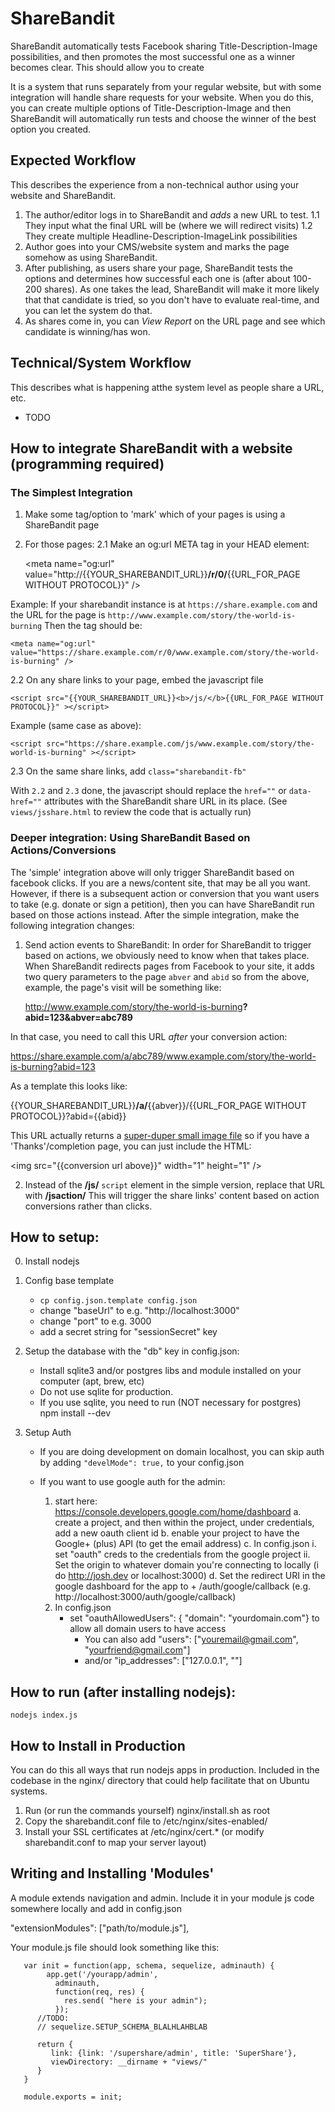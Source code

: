 ShareBandit
===========

ShareBandit automatically tests Facebook sharing Title-Description-Image possibilities, and then promotes the
most successful one as a winner becomes clear.  This should allow you to create 

It is a system that runs separately from your regular website, but with some integration will handle
share requests for your website.  When you do this, you can create multiple options of Title-Description-Image
and then ShareBandit will automatically run tests and choose the winner of the best option you created.


Expected Workflow
-----------------

This describes the experience from a non-technical author using your website and ShareBandit.

1. The author/editor logs in to ShareBandit and *adds* a new URL to test.
1.1  They input what the final URL will be (where we will redirect visits)
1.2  They create multiple Headline-Description-ImageLink possibilities
2. Author goes into your CMS/website system and marks the page somehow as using ShareBandit.
3. After publishing, as users share your page, ShareBandit tests the options and determines how successful 
   each one is (after about 100-200 shares).  As one takes the lead, ShareBandit will make it more likely 
   that that candidate is tried, so you don't have to evaluate real-time, and you can let the system do that.
4. As shares come in, you can *View Report* on the URL page and see which candidate is winning/has won.


Technical/System Workflow
-------------------------

This describes what is happening atthe system level as people share a URL, etc.

* TODO


How to integrate ShareBandit with a website (programming required)
------------------------------------------------------------------

### The Simplest Integration ###

1. Make some tag/option to 'mark' which of your pages is using a ShareBandit page
2. For those pages:
2.1 Make an og:url META tag in your HEAD element:

    &lt;meta name="og:url" value="http://{{YOUR_SHAREBANDIT_URL}}<b>/r/0/</b>{{URL_FOR_PAGE WITHOUT PROTOCOL}}" />

Example: If your sharebandit instance is at `https://share.example.com` and the URL for the page is
`http://www.example.com/story/the-world-is-burning` Then the tag should be:

    <meta name="og:url" value="https://share.example.com/r/0/www.example.com/story/the-world-is-burning" />

2.2 On any share links to your page, embed the javascript file

    <script src="{{YOUR_SHAREBANDIT_URL}}<b>/js/</b>{{URL_FOR_PAGE WITHOUT PROTOCOL}}" ></script>

Example (same case as above):

    <script src="https://share.example.com/js/www.example.com/story/the-world-is-burning" ></script>

2.3 On the same share links, add `class="sharebandit-fb"`

With `2.2` and `2.3` done, the javascript should replace the `href=""` or `data-href=""` attributes with the ShareBandit share URL in its place.  (See `views/jsshare.html` to review the code that is actually run)

### Deeper integration: Using ShareBandit Based on Actions/Conversions ###

The 'simple' integration above will only trigger ShareBandit based on facebook clicks.
If you are a news/content site, that may be all you want.  However, if there is a subsequent
action or conversion that you want users to take (e.g. donate or sign a petition), then you can have
ShareBandit run based on those actions instead.  After the simple integration, make the following integration changes:

1. Send action events to ShareBandit:
In order for ShareBandit to trigger based on actions, we obviously need to know when that takes place.
When ShareBandit redirects pages from Facebook to your site, it adds two query parameters to the page
`abver` and `abid`  so from the above, example, the page's visit will be something like:

   http://www.example.com/story/the-world-is-burning<b>?abid=123&abver=abc789</b>

In that case, you need to call this URL *after* your conversion action:

   https://share.example.com/a/abc789/www.example.com/story/the-world-is-burning?abid=123

As a template this looks like:

   {{YOUR_SHAREBANDIT_URL}}<b>/a/</b>{{abver}}/{{URL_FOR_PAGE WITHOUT PROTOCOL}}?abid={{abid}}

This URL actually returns a <a href="http://probablyprogramming.com/2009/03/15/the-tiniest-gif-ever">
     super-duper small image file</a> so if you have a 'Thanks'/completion page, you can just include the
     HTML:

   &lt;img src="{{conversion url above}}" width="1" height="1" />


2. Instead of the <b>/js/</b> `script` element in the simple version, replace that URL with <b>/jsaction/</b>
   This will trigger the share links' content based on action conversions rather than clicks.


How to setup:
-------------

0. Install nodejs

1. Config base template
   * `cp config.json.template config.json`
   * change "baseUrl" to e.g. "http://localhost:3000"
   * change "port" to e.g. 3000
   * add a secret string for "sessionSecret" key

2. Setup the database with the "db" key in config.json:
   * Install sqlite3 and/or postgres libs and module installed on your computer (apt, brew, etc)
   * Do not use sqlite for production.
   * If you use sqlite, you need to run
      (NOT necessary for postgres)   
      npm install --dev

3. Setup Auth
   * If you are doing development on domain localhost, 
     you can skip auth by adding `"develMode": true,` to your config.json
   * If you want to use google auth for the admin:

     1. start here: https://console.developers.google.com/home/dashboard
        a. create a project, and then within the project, under credentials, add a new oauth client id
        b. enable your project to have the Google+ (plus) API (to get the email address)
        c. In config.json
           i. set "oauth" creds to the credentials from the google project
           ii. Set the origin to whatever domain you're connecting to locally (i do http://josh.dev or localhost:3000)
        d. Set the redirect URI in the google dashboard for the app
           to <baseUrl> + /auth/google/callback (e.g. http://localhost:3000/auth/google/callback)
     2. In config.json
        * set "oauthAllowedUsers": { "domain": "yourdomain.com"} to allow all domain users to have access
          * You can also add "users": ["youremail@gmail.com", "yourfriend@gmail.com"]
          *  and/or "ip_addresses": ["127.0.0.1", "<whitelisted ip addresses>"]

How to run (after installing nodejs):
-------------------------------------

   `nodejs index.js`


How to Install in Production
----------------------------

You can do this all ways that run nodejs apps in production.
Included in the codebase in the nginx/ directory that could help facilitate that
on Ubuntu systems.

1. Run (or run the commands yourself) nginx/install.sh as root
2. Copy the sharebandit.conf file to /etc/nginx/sites-enabled/
3. Install your SSL certificates at /etc/nginx/cert.* (or modify sharebandit.conf to map your server layout)

Writing and Installing 'Modules'
--------------------------------

A module extends navigation and admin.  Include it in your module js code
somewhere locally and add in config.json

  "extensionModules": ["path/to/module.js"],

Your module.js file should look something like this:
```
   var init = function(app, schema, sequelize, adminauth) {
        app.get('/yourapp/admin',
          adminauth,
          function(req, res) {
            res.send( "here is your admin");
          });
      //TODO:
      // sequelize.SETUP_SCHEMA_BLALHLAHBLAB

      return {
         link: {link: '/supershare/admin', title: 'SuperShare'},
         viewDirectory: __dirname + "views/"
      }
   }

   module.exports = init;
```
